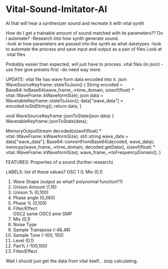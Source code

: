 # Vital-Sound-Imitator-AI
AI that will hear a synthesizer sound and recreate it with vital synth

How do I get a trainable amount of sound matched with its parameters??
Do I automate? 
  -Research into how synth generate sound.   
  -look at how parameters are passed into the synth as what datatypes
  -look to automate the process and save input and output as a pair of files 
Look at .vital files

Probably easier than expected, will just have to process .vital files (in json)
  -use free give presets first
 -do need way more

 UPDATE: vital file has wave form data encoded into it.
 json WaveSourceKeyframe::stateToJson() {
  String encoded = Base64::toBase64(wave_frame_->time_domain, sizeof(float) * vital::WaveFrame::kWaveformSize);
  json data = WavetableKeyframe::stateToJson();
  data["wave_data"] = encoded.toStdString();
  return data;
}

void WaveSourceKeyframe::jsonToState(json data) {
  WavetableKeyframe::jsonToState(data);

  MemoryOutputStream decoded(sizeof(float) * vital::WaveFrame::kWaveformSize);
  std::string wave_data = data["wave_data"];
  Base64::convertFromBase64(decoded, wave_data);
  memcpy(wave_frame_->time_domain, decoded.getData(), sizeof(float) * vital::WaveFrame::kWaveformSize);
  wave_frame_->toFrequencyDomain();
}

FEATURES: 
Properties of a sound  (further research)

LABELS:   list of these values?
OSC 1 
0. Mix  (0,1)
1. Wave Shape  (output as what? polynomial function??)
2. Unison Amount  (1,16)
3. Unison %      (0,100)
4. Phase angle   (0,360)
5. Phase %       (0,100)
6. Filter/Effect  
OSC2  same
OSC3  ame 
SMP 
0. Mix  (0,1)
1. Noise Type
2. Sample Transpose  (-48,48)
3. Sample Tune (-100, 100)
4. Level       (0,1) 
5. Pan%         (-100,100)
6. Filter/Effect 

Wait I should just get the data from vital itself... stop calculating. 
